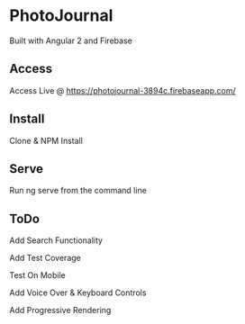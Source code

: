 # PhotoJournal
Built with Angular 2 and Firebase

## Access
Access Live @ https://photojournal-3894c.firebaseapp.com/

## Install
Clone & NPM Install

## Serve
Run ng serve from the command line

## ToDo

Add Search Functionality

Add Test Coverage

Test On Mobile

Add Voice Over & Keyboard Controls

Add Progressive Rendering
